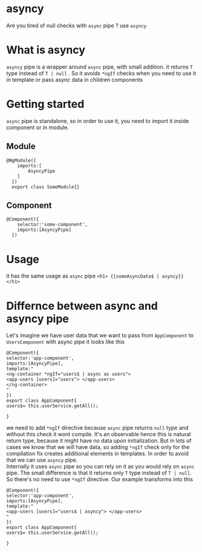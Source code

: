 # asyncy

Are you tired of null checks with `async` pipe ? use `asyncy`

# What is asyncy

`asyncy` pipe is a wrapper around `async` pipe, with small addition. it returns `T` type instead of `T | null` . So it avoids `*ngIf` checks when you need to use it in template or pass async data in children components

# Getting started

`async` pipe is standalone, so in order to use it, you need to import it inside component or in module.

## Module

```  
@NgModule({
    imports:[
        AsyncyPipe
    ]
  })
  export class SomeModule{}
  ```

## Component

```  
@Component({
    selector:'some-component',
    imports:[AsyncyPipe]
  })
```

# Usage

it has the same usage as `async` pipe
`<h1> {{someAsyncData$ | asyncy}} </h1>`

# Differnce between async and asyncy pipe

Let's imagine we have user data that we want to pass from `AppComponent` to `UsersComponent` with async pipe it looks like this

```
@Component({
selector:'app-component',
imports:[AsyncyPipe],
template:"
<ng-container *ngIf="users$ | async as users">
<app-users [users]="users"> </app-users>
</ng-container>
"
})
export class AppComponent{
users$= this.userService.getAll();

}
```
we need to add `*ngIf` directive because `async` pipe returns `null` type and without this check it wont compile. It's an observable hence this is natural return type, because it might have no data upon initialization. But in lots of cases we know that we will have data, so adding `*ngIf` check only for the compilation fix creates additional elements in templates. In order to avoid that we can use `asyncy` pipe. <br>
Internally it uses `async` pipe so you can rely on it as you would rely on `async` pipe. The small difference is that it returns only `T` type instead of `T | null`. So there's no need to use `*ngIf` directive. Our example transforms into this

```
@Component({
selector:'app-component',
imports:[AsyncyPipe],
template:"
<app-users [users]="users$ | asyncy"> </app-users>
"
})
export class AppComponent{
users$= this.userService.getAll();

}
```
